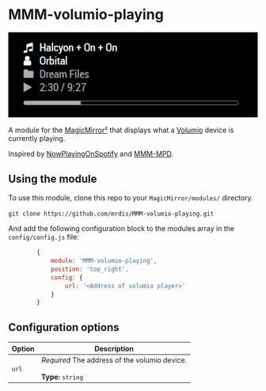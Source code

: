 # MMM-volumio-playing

![Alt text](/screenshot.png "A preview of the MMM-volumio-playing module.")

A module for the [MagicMirror²](https://github.com/MichMich/MagicMirror/) that displays what
a [Volumio](https://volumio.org/) device is currently playing.

Inspired by [NowPlayingOnSpotify](https://github.com/raywo/MMM-NowPlayingOnSpotify) and
[MMM-MPD](https://github.com/timjong93/MMM-MPD).

## Using the module

To use this module, clone this repo to your `MagicMirror/modules/` directory.

`git clone https://github.com/mrdis/MMM-volumio-playing.git`

And add the following configuration block to the modules array in the `config/config.js` file:
```js
        {
            module: 'MMM-volumio-playing',
            position: 'top_right',
            config: {
                url: '<Address of volumio player>'
            }
        }
```

## Configuration options

| Option               | Description
|--------------------- |-----------
| `url`                | *Required*  The address of the volumio device. <br><br>**Type:** `string`



